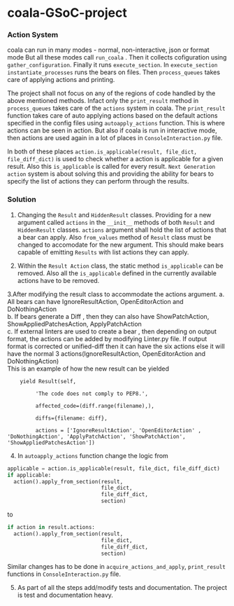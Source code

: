 # coala-GSoC-project

### Action System

coala can run in many modes - normal, non-interactive, json or format mode But all these modes call `run_coala` . Then it collects cofiguration using `gather_configuration`. Finally it runs `execute_section`.  In `execute_section`  `instantiate_processes` runs the bears on files. Then `process_queues` takes care of applying actions and printing. 

The project shall not focus on any of the regions of code handled by the above mentioned methods. 
Infact only the `print_result` method in `process_queues` takes care of the `actions` system in coala.  The `print_result` function takes care of auto applying actions based on the default actions specified in the config files using `autoapply_actions` function. This is where actions can be seen in action. But also if coala is run in interactive mode, then actions are used again in a lot of places in `ConsoleInteraction.py` file. 

In both of these places `action.is_applicable(result, file_dict, file_diff_dict)` is used to check whether a action is applicable for a given result. Also this `is_applicable` is called for every result. `Next Generation action` system is about solving this and providing the ability for bears to specify the list of actions they can perform through the results.


### Solution

1. Changing the `Result` and `HiddenResult` classes. Providing for a new argument called `actions` in the `__init__` methods of both `Result` and `HiddenResult` classes. `actions` argument shall hold the list of actions that a bear can apply. Also `from_values` method of `Result` class must be changed to accomodate for the new argument. This should make bears capable of emitting `Results` with list actions they can apply.

2. Within the `Result Action` class, the static method `is_applicable` can be removed. Also all the `is_applicable` defined in the currently available actions have to be removed. 

3.After modifying the result class to accommodate the actions argument.
  a. All bears can have IgnoreResultAction, OpenEditorAction and DoNothingAction<br>
  b. If bears generate a Diff , then they can also have ShowPatchAction, ShowAppliedPatchesAction, ApplyPatchAction<br>
  c. If external linters are used to create a bear , then depending on output format, the actions can be added by modifying        Linter.py file.  If output format is corrected or unified-diff then it can have the six actions else it will have the          normal 3 actions(IgnoreResultAction, OpenEditorAction and DoNothingAction)<br>
     This is an example of how the new result can be yielded
     

        yield Result(self,

             'The code does not comply to PEP8.',

             affected_code=(diff.range(filename),),

             diffs={filename: diff},

             actions = ['IgnoreResultAction', 'OpenEditorAction' , 'DoNothingAction', 'ApplyPatchAction', 'ShowPatchAction',  'ShowAppliedPatchesAction'])


4. In `autoapply_actions` function change the logic from 
  ```python
  applicable = action.is_applicable(result, file_dict, file_diff_dict)
  if applicable:
    action().apply_from_section(result,
                                file_dict,
                                file_diff_dict,
                                section)
  ```

to 
  ```python 
  if action in result.actions:
    action().apply_from_section(result,
                                file_dict,
                                file_diff_dict,
                                section)
  ```
Similar changes has to be done in `acquire_actions_and_apply`, `print_result` functions in `ConsoleInteraction.py` file. 

5. As part of all the steps add/modify tests and documentation. The project is test and documentation heavy.
